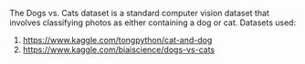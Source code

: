 The Dogs vs. Cats dataset is a standard computer vision dataset that involves classifying photos as either containing a dog or cat.
Datasets used:
1. https://www.kaggle.com/tongpython/cat-and-dog
2. https://www.kaggle.com/biaiscience/dogs-vs-cats
